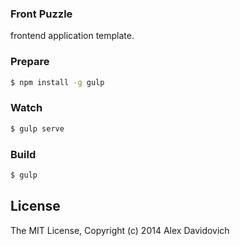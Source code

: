 ### Front Puzzle
frontend application template.

### Prepare

```sh
$ npm install -g gulp

```

### Watch

```sh
$ gulp serve
```

### Build

```sh
$ gulp
```

## License

The MIT License, Copyright (c) 2014 Alex Davidovich
